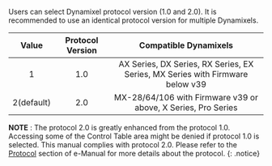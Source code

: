 Users can select Dynamixel protocol version (1.0 and 2.0).
It is recommended to use an identical protocol version for multiple Dynamixels.

|Value|Protocol Version|Compatible Dynamixels|
| :---: | :---: | :---: |
|1|1.0|AX Series, DX Series, RX Series, EX Series, MX Series with Firmware below v39|
|2(default)|2.0|MX-28/64/106 with Firmware v39 or above, X Series, Pro Series|

**NOTE** : The protocol 2.0 is greatly enhanced from the protocol 1.0. Accessing some of the Control Table area might be denied if protocol 1.0 is selected. This manual complies with protocol 2.0. Please refer to the [Protocol] section of e-Manual for more details about the protocol.
{: .notice}

[Protocol]: /docs/en/dxl/protocol2/
